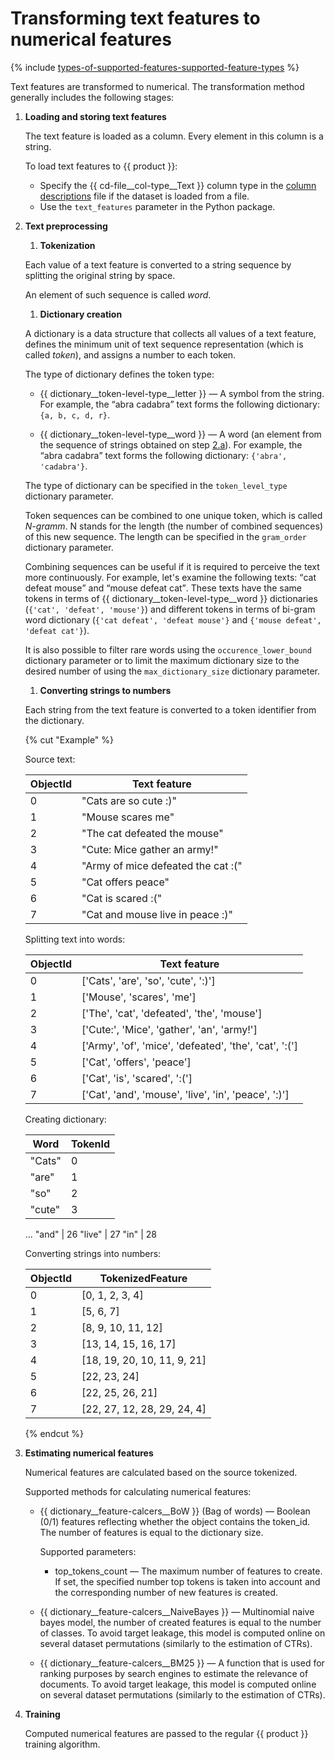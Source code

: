 # Transforming text features to numerical features

{% include [types-of-supported-features-supported-feature-types](../_includes/work_src/reusage-common-phrases/supported-feature-types.md) %}


Text features are transformed to numerical. The transformation method generally includes the following stages:
1. **Loading and storing text features**

    The text feature is loaded as a column. Every element in this column is a string.

    To load text features to {{ product }}:
    - Specify the {{ cd-file__col-type__Text }} column type in the [column descriptions](input-data_column-descfile.md) file if the dataset is loaded from a file.
    - Use the `text_features` parameter in the Python package.

1. **Text preprocessing**

    1. **Tokenization**

    Each value of a text feature is converted to a string sequence by splitting the original string by space.

    An element of such sequence is called _word_.

    1. **Dictionary creation**

    A dictionary is a data structure that collects all values of a text feature, defines the minimum unit of text sequence representation (which is called _token_), and assigns a number to each token.

    The type of dictionary defines the token type:

    - {{ dictionary__token-level-type__letter }} — A symbol from the string. For example, the <q>abra cadabra</q> text forms the following dictionary: `{a, b, c, d, r}`.

    - {{ dictionary__token-level-type__word }} — A word (an element from the sequence of strings obtained on step [2.a](#text-processing__step__tokenization)). For example, the <q>abra cadabra</q> text forms the following dictionary: `{'abra', 'cadabra'}`.

    The type of dictionary can be specified in the `token_level_type` dictionary parameter.

    Token sequences can be combined to one unique token, which is called _N-gramm_. N stands for the length (the number of combined sequences) of this new sequence. The length can be specified in the `gram_order` dictionary parameter.

    Combining sequences can be useful if it is required to perceive the text more continuously. For example, let's examine the following texts: <q>cat defeat mouse</q> and <q>mouse defeat cat</q>. These texts have the same tokens in terms of {{ dictionary__token-level-type__word }} dictionaries (`{'cat', 'defeat', 'mouse'}`) and different tokens in terms of bi-gram word dictionary (`{'cat defeat', 'defeat mouse'}` and `{'mouse defeat', 'defeat cat'}`).

    It is also possible to filter rare words using the `occurence_lower_bound` dictionary parameter or to limit the maximum dictionary size to the desired number of using the `max_dictionary_size` dictionary parameter.

    1. **Converting strings to numbers**

    Each string from the text feature is converted to a token identifier from the dictionary.

    {% cut "Example" %}

    Source text:

    ObjectId | Text feature
    ----- | -----
    0 | "Cats are so cute :)"
    1 | "Mouse scares me"
    2 | "The cat defeated the mouse"
    3 | "Cute: Mice gather an army!"
    4 | "Army of mice defeated the cat :("
    5 | "Cat offers peace"
    6 | "Cat is scared :("
    7 | "Cat and mouse live in peace :)"

    Splitting text into words:

    ObjectId | Text feature
    ----- | -----
    0 | ['Cats', 'are', 'so', 'cute', ':)']
    1 | ['Mouse', 'scares', 'me']
    2 | ['The', 'cat', 'defeated', 'the', 'mouse']
    3 | ['Cute:', 'Mice', 'gather', 'an', 'army!']
    4 | ['Army', 'of', 'mice', 'defeated', 'the', 'cat', ':(']
    5 | ['Cat', 'offers', 'peace']
    6 | ['Cat', 'is', 'scared', ':(']
    7 | ['Cat', 'and', 'mouse', 'live', 'in', 'peace', ':)']

    Creating dictionary:

    Word | TokenId
    ----- | -----
    "Cats" | 0
    "are" | 1
    "so" | 2
    "cute" | 3
    ...
    "and" | 26
    "live" | 27
    "in" | 28

    Converting strings into numbers:

    ObjectId | TokenizedFeature
    ----- | -----
    0 | [0, 1, 2, 3, 4]
    1 | [5, 6, 7]
    2 | [8, 9, 10, 11, 12]
    3 | [13, 14, 15, 16, 17]
    4 | [18, 19, 20, 10, 11, 9, 21]
    5 | [22, 23, 24]
    6 | [22, 25, 26, 21]
    7 | [22, 27, 12, 28, 29, 24, 4]

    {% endcut %}

1. **Estimating numerical features**

    Numerical features are calculated based on the source tokenized.

    Supported methods for calculating numerical features:

    - {{ dictionary__feature-calcers__BoW }} (Bag of words) — Boolean (0/1) features reflecting whether the object contains the token_id. The number of features is equal to the dictionary size.

        Supported parameters:
        - top_tokens_count — The maximum number of features to create. If set, the specified number top tokens is taken into account and the corresponding number of new features is created.

    - {{ dictionary__feature-calcers__NaiveBayes }} — Multinomial naive bayes model, the number of created features is equal to the number of classes. To avoid target leakage, this model is computed online on several dataset permutations (similarly to the estimation of CTRs).

    - {{ dictionary__feature-calcers__BM25 }} — A function that is used for ranking purposes by search engines to estimate the relevance of documents. To avoid target leakage, this model is computed online on several dataset permutations (similarly to the estimation of CTRs).

1. **Training**

    Computed numerical features are passed to the regular {{ product }} training algorithm.

